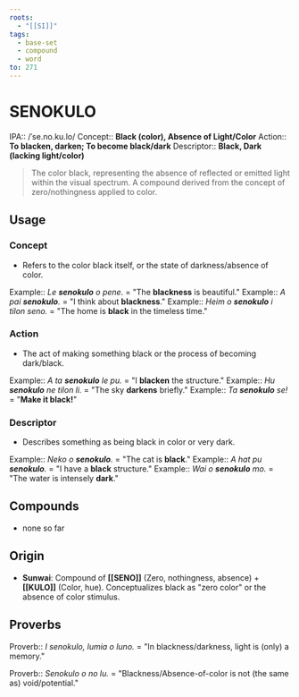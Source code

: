 ```yaml
---
roots:
  - "[[SI]]"
tags:
  - base-set
  - compound
  - word
to: 271
---
```

# SENOKULO

IPA::				/ˈse.no.ku.lo/
Concept::		**Black (color), Absence of Light/Color**
Action::		**To blacken, darken; To become black/dark**
Descriptor::	**Black, Dark (lacking light/color)**

> The color black, representing the absence of reflected or emitted light within the visual spectrum. A compound derived from the concept of zero/nothingness applied to color.

## Usage

### Concept
*   Refers to the color black itself, or the state of darkness/absence of color.

Example::   *Le **senokulo** o pene.* = "The **blackness** is beautiful."
Example::   *A pai **senokulo**.* = "I think about **blackness**."
Example::   *Heim o **senokulo** i tilon seno.* = "The home is **black** in the timeless time."

### Action
*   The act of making something black or the process of becoming dark/black.

Example::   *A ta **senokulo** le pu.* = "I **blacken** the structure."
Example::   *Hu **senokulo** ne tilon li.* = "The sky **darkens** briefly."
Example::   *Ta **senokulo** se!* = "**Make it black!**"

### Descriptor
*   Describes something as being black in color or very dark.

Example::   *Neko o **senokulo**.* = "The cat is **black**."
Example::   *A hat pu **senokulo**.* = "I have a **black** structure."
Example::   *Wai o **senokulo** mo.* = "The water is intensely **dark**."

## Compounds
* none so far
## Origin
*   **Sunwai**: Compound of **[[SENO]]** (Zero, nothingness, absence) + **[[KULO]]** (Color, hue). Conceptualizes black as "zero color" or the absence of color stimulus.

## Proverbs

Proverb:: *I senokulo, lumia o luno.* = "In blackness/darkness, light is (only) a memory."

Proverb:: *Senokulo o no lu.* = "Blackness/Absence-of-color is not (the same as) void/potential."